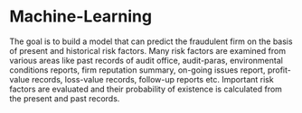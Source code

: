 # Machine-Learning
The goal is to build a model that can predict the fraudulent firm on the basis of present and historical risk factors. Many risk factors are examined from various areas like past records of audit office, audit-paras, environmental conditions reports, firm reputation summary, on-going issues report, profit-value records, loss-value records, follow-up reports etc. Important risk factors are evaluated and their probability of existence is calculated from the present and past records.
